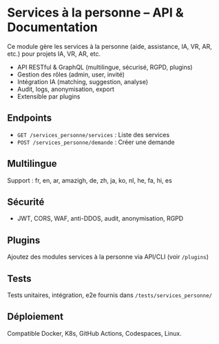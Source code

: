 # Services à la personne – API & Documentation

Ce module gère les services à la personne (aide, assistance, IA, VR, AR, etc.) pour projets IA, VR, AR, etc.

- API RESTful & GraphQL (multilingue, sécurisé, RGPD, plugins)
- Gestion des rôles (admin, user, invité)
- Intégration IA (matching, suggestion, analyse)
- Audit, logs, anonymisation, export
- Extensible par plugins

## Endpoints
- `GET /services_personne/services` : Liste des services
- `POST /services_personne/demande` : Créer une demande

## Multilingue
Support : fr, en, ar, amazigh, de, zh, ja, ko, nl, he, fa, hi, es

## Sécurité
- JWT, CORS, WAF, anti-DDOS, audit, anonymisation, RGPD

## Plugins
Ajoutez des modules services à la personne via API/CLI (voir `/plugins`)

## Tests
Tests unitaires, intégration, e2e fournis dans `/tests/services_personne/`

## Déploiement
Compatible Docker, K8s, GitHub Actions, Codespaces, Linux.
